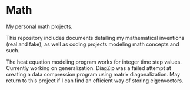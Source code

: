 # Math
My personal math projects.

This repository includes documents detailing my mathematical inventions (real and fake), as well as coding projects modeling math concepts and such.

The heat equation modeling program works for integer time step values. Currently working on generalization.
DiagZip was a failed attempt at creating a data compression program using matrix diagonalization. May return to this project if I can find an efficient way of storing eigenvectors.
